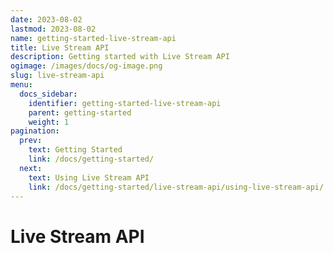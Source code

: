 ```yaml
---
date: 2023-08-02
lastmod: 2023-08-02
name: getting-started-live-stream-api
title: Live Stream API
description: Getting started with Live Stream API
ogimage: /images/docs/og-image.png
slug: live-stream-api
menu:
  docs_sidebar:
    identifier: getting-started-live-stream-api
    parent: getting-started
    weight: 1
pagination:
  prev:
    text: Getting Started
    link: /docs/getting-started/
  next:
    text: Using Live Stream API
    link: /docs/getting-started/live-stream-api/using-live-stream-api/
---
```


# Live Stream API